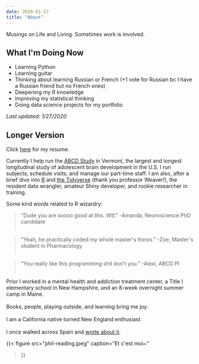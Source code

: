 ```yaml
---
date: 2020-01-27
title: "About"
---
```


Musings on Life and Living. Sometimes work is involved.

## What I'm Doing Now

* Learning Python
* Learning guitar
* Thinking about learning Russian or French (+1 vote for Russian bc I have a Russian friend but no French ones)
* Deepening my R knowledge
* Improving my statistical thinking
* Doing data science projects for my portfolio

_Last updated: 1/27/2020_
## Longer Version

Click [here](../projects/resume/resume.pdf) for my resume.

Currently I help run the [ABCD Study](https://abcdstudy.org) in Vermont, the largest and longest longitudinal study of adolescent brain development in the U.S. I run subjects, schedule visits, and manage our part-time staff. I am also, after a brief dive into [R](https://www.r-project.org/) and [the Tidyverse](https://www.tidyverse.org/packages/) (thank you professor Weaver!), the resident data wrangler, amateur Shiny developer, and rookie researcher in training. 

Some kind words related to R wizardry:

> "Dude you are soooo good at this. Wtf." -Amanda, Neuroscience PhD candidate <br><br>

> "Yeah, he practically coded my whole master's thesis." -Zoe, Master's student in Pharmacology<br><br>

> "You really like this programming shit don't you." -Alexi, ABCD PI<br><br>

Prior I worked in a mental health and addiction treatment center, a Title I elementary school in New Hampshire, and an 8-week overnight summer camp in Maine.
<br><br>
Books, people, playing outside, and learning bring me joy.
<br><br>
I am a California native turned New England enthusiast.
<br><br>
I once walked across Spain and [wrote about it](https://philintheblank.me/tags/camino-de-santiago/).

{{< figure src="phil-reading.jpeg" caption="Et c'est moi~" 
>}}